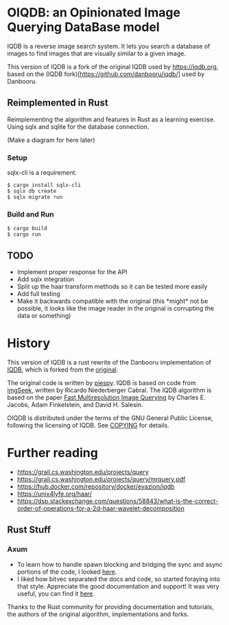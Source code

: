 # OIQDB: an Opinionated Image Querying DataBase model

IQDB is a reverse image search system. It lets you search a database of images to find images that are visually similar
to a given image.

This version of IQDB is a fork of the original IQDB used by https://iqdb.org, based on the (IQDB
fork)[https://github.com/danbooru/iqdb/] used by Danbooru.

## Reimplemented in Rust

Reimplementing the algorithm and features in Rust as a learning exercise. Using sqlx and sqlite for the database
connection.

(Make a diagram for here later)

### Setup

sqlx-cli is a requirement.

```shell
$ cargo install sqlx-cli
$ sqlx db create
$ sqlx migrate run
```

### Build and Run

```shell
$ cargo build
$ cargo run
```

## TODO

<ul>
    <li> Implement proper response for the API </li>
    <li> Add sqlx integration </li>
    <li> Split up the haar transform methods so it can be tested more easily </li>
    <li> Add full testing </li>
    <li> Make it backwards compatible with the original (this *might* not be possible, it looks like the image reader in the original is corrupting the data or something) </li> 
</ul>

# History

This version of IQDB is a rust rewrite of the Danbooru implementation of [IQDB](https://github.com/danbooru/iqdb/),
which is forked from the [original](https://iqdb.org/code).

The original code is written by [piespy](mailto:piespy@gmail.com). IQDB is based on code from
[imgSeek](https://sourceforge.net/projects/imgseek/), written by Ricardo
Niederberger Cabral. The IQDB algorithm is based on the paper
[Fast Multiresolution Image Querying](https://grail.cs.washington.edu/projects/query/)
by Charles E. Jacobs, Adam Finkelstein, and David H. Salesin.

OIQDB is distributed under the terms of the GNU General Public License, following the licensing of IQDB. See
[COPYING](./COPYING) for details.

# Further reading

* https://grail.cs.washington.edu/projects/query
* https://grail.cs.washington.edu/projects/query/mrquery.pdf
* https://hub.docker.com/repository/docker/evazion/iqdb
* https://unix4lyfe.org/haar/
* https://dsp.stackexchange.com/questions/58843/what-is-the-correct-order-of-operations-for-a-2d-haar-wavelet-decomposition

## Rust Stuff

### Axum

* To learn how to handle spawn blocking and bridging the sync and async portions of the code, I
  looked [here](https://github.com/tokio-rs/axum/discussions/2045).
* I liked how bitvec separated the docs and code, so started foraying into that style. Appreciate the good documentation
  and support! It was very useful, you can find it [here](https://github.com/ferrilab/bitvec).

Thanks to the Rust community for providing documentation and tutorials, the authors of the original algorithm,
implementations and forks.
